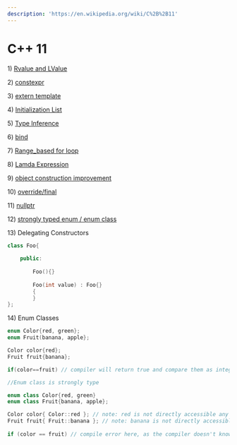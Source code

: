 ```yaml
---
description: 'https://en.wikipedia.org/wiki/C%2B%2B11'
---
```


# C++ 11

1\) [Rvalue and LValue](https://app.gitbook.com/@sun-wei-9/s/workspace/c++/c++-11/c++-11-features)

2\) [constexpr](https://app.gitbook.com/@sun-wei-9/s/workspace/c++/c++-11/c++-11-constexpr)

3\) [extern template](https://app.gitbook.com/@sun-wei-9/s/workspace/c++/c++-11/c++-11-extern-template)

4\) [Initialization List ](https://app.gitbook.com/@sun-wei-9/s/workspace/c++/c++-11/c++-11-initialization-list)

5\) [Type Inference ](https://app.gitbook.com/@sun-wei-9/s/workspace/c++/c++-11/c++-type-inference)

6\) [bind](https://app.gitbook.com/@sun-wei-9/s/workspace/c++/c++-11/c++-11-std-bind)

7\) [Range\_based for loop ](https://app.gitbook.com/@sun-wei-9/s/workspace/c++/c++-11/c++-11-range-based-for-loop)

8\) [Lamda Expression ](https://app.gitbook.com/@sun-wei-9/s/workspace/c++/c++-11/c++-11-lamda-expression)

9\) [object construction improvement](https://app.gitbook.com/@sun-wei-9/s/workspace/c++/c++-11/c++-11-object-construction-improvement)

10\) [override/final](https://app.gitbook.com/@sun-wei-9/s/workspace/~/drafts/-M3AJ5Z5XF5aV1BvpNdl/c++/c++-11/c++-11-override-final)

11\) [nullptr](https://app.gitbook.com/@sun-wei-9/s/workspace/c++/c++-11/c++-11-nullptr) 

12\) [strongly typed enum / enum class](https://app.gitbook.com/@sun-wei-9/s/workspace/c++/c++-11/c++-11-enum-classes)

13\) Delegating Constructors

```cpp
class Foo{
    
    public:
    
        Foo(){}
        
        Foo(int value) : Foo{}
        {
        }
};
```

14\) Enum Classes

```cpp
enum Color{red, green};
enum Fruit(banana, apple};

Color color{red};
Fruit fruit{banana};

if(color==fruit) // compiler will return true and compare them as integers

//Enum class is strongly type

enum class Color{red, green}
enum class Fruit{banana, apple};

Color color{ Color::red }; // note: red is not directly accessible any more, we have to use Color::red
Fruit fruit{ Fruit::banana }; // note: banana is not directly accessible any more, we have to use Fruit::banana
	
if (color == fruit) // compile error here, as the compiler doesn't know how to compare different types Color and Fruit





```

